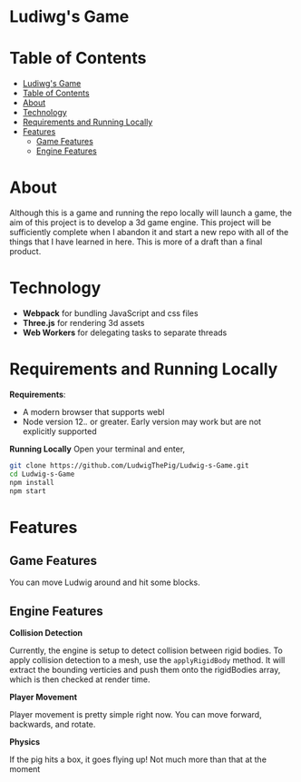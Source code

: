 # Ludiwg's Game

# Table of Contents
- [Ludiwg's Game](#ludiwgs-game)
- [Table of Contents](#table-of-contents)
- [About](#about)
- [Technology](#technology)
- [Requirements and Running Locally](#requirements-and-running-locally)
- [Features](#features)
  - [Game Features](#game-features)
  - [Engine Features](#engine-features)

# About

Although this is a game and running the repo locally will launch a game, the aim of this project is to develop a 3d game engine. This project will be sufficiently complete when I abandon it and start a new repo with all of the things that I have learned in here. This is more of a draft than a final product.

# Technology

- **Webpack** for bundling JavaScript and css files
- **Three.js**  for rendering 3d assets
- **Web Workers** for delegating tasks to separate threads

# Requirements and Running Locally

**Requirements**:

- A modern browser that supports webl
- Node version 12.*.* or greater. Early version may work but are not explicitly supported


**Running Locally**
Open your terminal and enter,

```sh
git clone https://github.com/LudwigThePig/Ludwig-s-Game.git
cd Ludwig-s-Game
npm install
npm start
```
# Features

## Game Features

You can move Ludwig around and hit some blocks.

## Engine Features

**Collision Detection**

Currently, the engine is setup to detect collision between rigid bodies. To apply collision detection to a mesh, use the `applyRigidBody` method. It will extract the bounding verticies and push them onto the rigidBodies array, which is then checked at render time.

**Player Movement**

Player movement is pretty simple right now. You can move forward, backwards, and rotate.

**Physics**

If the pig hits a box, it goes flying up! Not much more than that at the moment
